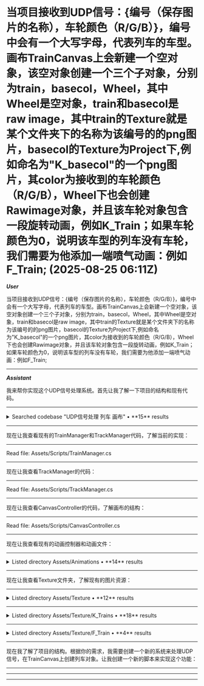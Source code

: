 <!-- Generated by SpecStory -->

# 当项目接收到UDP信号：{编号（保存图片的名称），车轮颜色（R/G/B）}，编号中会有一个大写字母，代表列车的车型。画布TrainCanvas上会新建一个空对象，该空对象创建一个三个子对象，分别为train，basecol，Wheel，其中Wheel是空对象，train和basecol是raw image，其中train的Texture就是某个文件夹下的名称为该编号的的png图片，basecol的Texture为Project下,例如命名为"K_basecol"的一个png图片，其color为接收到的车轮颜色（R/G/B），Wheel下也会创建Rawimage对象，并且该车轮对象包含一段旋转动画，例如K_Train；如果车轮颜色为0，说明该车型的列车没有车轮，我们需要为他添加一端喷气动画：例如F_Train; (2025-08-25 06:11Z)

_**User**_

当项目接收到UDP信号：{编号（保存图片的名称），车轮颜色（R/G/B）}，编号中会有一个大写字母，代表列车的车型。画布TrainCanvas上会新建一个空对象，该空对象创建一个三个子对象，分别为train，basecol，Wheel，其中Wheel是空对象，train和basecol是raw image，其中train的Texture就是某个文件夹下的名称为该编号的的png图片，basecol的Texture为Project下,例如命名为"K_basecol"的一个png图片，其color为接收到的车轮颜色（R/G/B），Wheel下也会创建Rawimage对象，并且该车轮对象包含一段旋转动画，例如K_Train；如果车轮颜色为0，说明该车型的列车没有车轮，我们需要为他添加一端喷气动画：例如F_Train;

---

_**Assistant**_

我来帮你实现这个UDP信号处理系统。首先让我了解一下项目的结构和现有代码。


---

<details>
                <summary>Searched codebase "UDP信号处理 列车 画布" • **15** results</summary>
            
| File | Lines |
|------|-------|
| `Assets/Scripts/UDPManager.cs` | L120-173 |
| `README_TrainSystem.md` | L71-153 |
| `README_GraffitiSystem.md` | Lundefined-82 |
| `README_TrainSystem.md` | Lundefined-78 |
| `Assets/Scripts/GraffitiManager.cs` | L121-200 |
| `Assets/Scripts/UDPManager.cs` | L170-227 |
| `Assets/Scripts/UDPManager.cs` | Lundefined-66 |
| `README_SingleTrackSystem.md` | L63-143 |
| `Assets/Scripts/UDPManager.cs` | L62-125 |
| `Assets/Scripts/TrainAnimationTester.cs` | L133-192 |
| `SINGLE_TRACK_GUIDE.md` | Lundefined-71 |
| `Assets/Scripts/UDPManager.cs` | L224-251 |
| `README_TrainSystem.md` | L149-180 |
| `Assets/Scripts/SceneSetupHelper.cs` | L72-133 |
| `Assets/Scenes/UDPDemo.unity` | L1010-1082 |

</details>

---

现在让我查看现有的TrainManager和TrackManager代码，了解当前的实现：


---

Read file: Assets/Scripts/TrainManager.cs

---

现在让我查看TrackManager的代码：


---

Read file: Assets/Scripts/TrackManager.cs

---

现在让我查看CanvasController的代码，了解画布的结构：


---

Read file: Assets/Scripts/CanvasController.cs

---

现在让我查看现有的动画控制器和动画文件：


---

<details>
            <summary>Listed directory Assets/Animations • **14** results</summary>
        
| Name |
|-------|
| 📄 `jet.anim` |
| 📄 `JetEffect.controller` |
| 📄 `JetEffect.controller.meta` |
| 📄 `jet.anim.meta` |
| 📄 `K_Train.anim` |
| 📄 `K_TrainAnimationController.controller` |
| 📄 `K_Wheel.anim` |
| 📄 `K_Train.anim.meta` |
| 📄 `K_Wheel.anim.meta` |
| 📄 `K_TrainAnimationController.controller.meta` |
| 📄 `SingleTrackController.controller` |
| 📄 `SingleTrackController.controller.meta` |
| 📄 `Track1.anim` |
| 📄 `Track1.anim.meta` |

</details>

---

现在让我查看Texture文件夹，了解现有的图片资源：


---

<details>
            <summary>Listed directory Assets/Texture • **12** results</summary>
        
| Name |
|-------|
| 📁 `F_Train` |
| 📁 `K_Trains` |
| 📁 `ezgif-split` |
| 📄 `F_Train.meta` |
| 📄 `ezgif-split.meta` |
| 📄 `K_Trains.meta` |
| 📄 `bg2.jpg.meta` |
| 📄 `bg2.jpg` |
| 📄 `bg.png.meta` |
| 📄 `bg.png` |
| 📄 `背景.png.meta` |
| 📄 `背景.png` |

</details>

---

<details>
            <summary>Listed directory Assets/Texture/K_Trains • **18** results</summary>
        
| Name |
|-------|
| 📄 `K.png.meta` |
| 📄 `K.png` |
| 📄 `K02.png` |
| 📄 `K01.png` |
| 📄 `baseCol.png.meta` |
| 📄 `baseCol.png` |
| 📄 `K03.png.meta` |
| 📄 `K03.png` |
| 📄 `K02.png.meta` |
| 📄 `K04.png.meta` |
| 📄 `K01.png.meta` |
| 📄 `K04.png` |
| 📄 `组 8.png.meta` |
| 📁 `Materials` |
| 📄 `Materials.meta` |
| 📄 `组 9.png.meta` |
| 📄 `组 8.png` |
| 📄 `组 9.png` |

</details>

---

<details>
            <summary>Listed directory Assets/Texture/F_Train • **4** results</summary>
        
| Name |
|-------|
| 📄 `F.png.meta` |
| 📄 `F.png` |
| 📄 `组 10.png.meta` |
| 📄 `组 10.png` |

</details>

---

现在我了解了项目的结构。根据你的需求，我需要创建一个新的系统来处理UDP信号，在TrainCanvas上创建列车对象。让我创建一个新的脚本来实现这个功能：


---



---



---

